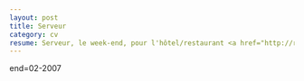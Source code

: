 ```yaml
---
layout: post
title: Serveur
category: cv
resume: Serveur, le week-end, pour l'hôtel/restaurant <a href="http://restaurant-lejardinsecret.fr" target="_blank">Le Jardin Secret</a>.
---
```

end=02-2007